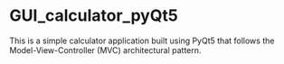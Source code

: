 # GUI_calculator_pyQt5
This is a simple calculator application built using PyQt5 that follows the Model-View-Controller (MVC) architectural pattern.
